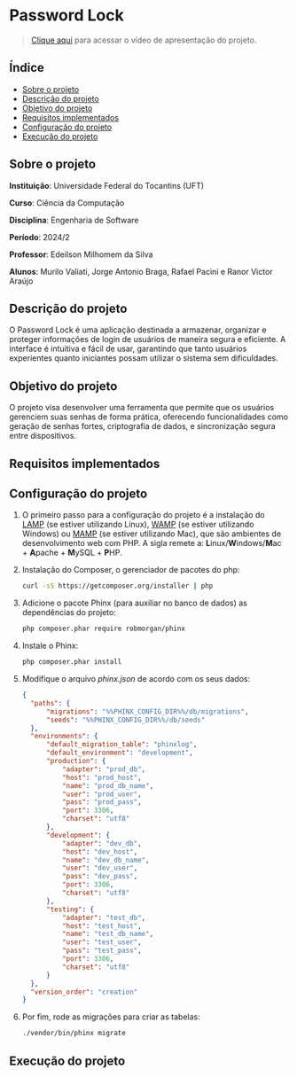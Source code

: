 # Password Lock

> <a href="https://www.youtube.com" target="_blank">Clique aqui</a> para acessar o vídeo de apresentação do projeto.

## Índice

* [Sobre o projeto](#sobre-o-projeto)
* [Descrição do projeto](#descrição-do-projeto)
* [Objetivo do projeto](#objetivo-do-projeto)
* [Requisitos implementados](#requisitos-implementados)
* [Configuração do projeto](#configuração-do-projeto)
* [Execução do projeto](#execução-do-projeto)

## Sobre o projeto

**Instituição**: Universidade Federal do Tocantins (UFT)

**Curso**: Ciência da Computação

**Disciplina**: Engenharia de Software

**Período**: 2024/2

**Professor**: Edeilson Milhomem da Silva

**Alunos**: Murilo Valiati, Jorge Antonio Braga, Rafael Pacini e Ranor Victor Araújo

## Descrição do projeto

O Password Lock é uma aplicação destinada a armazenar, organizar e proteger informações de login de usuários de maneira segura e eficiente. A interface é intuitiva e fácil de usar, garantindo que tanto usuários experientes quanto iniciantes possam utilizar o sistema sem dificuldades.

## Objetivo do projeto

O projeto visa desenvolver uma ferramenta que permite que os usuários gerenciem suas senhas de forma prática, oferecendo funcionalidades como geração de senhas fortes, criptografia de dados, e sincronização segura entre dispositivos.

## Requisitos implementados

## Configuração do projeto

1. O primeiro passo para a configuração do projeto é a instalação do [LAMP](https://www.digitalocean.com/community/tutorial-collections/how-to-install-lamp) (se estiver utilizando Linux), [WAMP](https://sourceforge.net/projects/wampserver/) (se estiver utilizando Windows) ou [MAMP](https://documentation.mamp.info/en/MAMP-Mac/Installation/) (se estiver utilizando Mac), que são ambientes de desenvolvimento web com PHP. A sigla remete a: **L**inux/**W**indows/**M**ac + **A**pache + **M**ySQL + **P**HP.

2. Instalação do Composer, o gerenciador de pacotes do php:

    ```sh
    curl -sS https://getcomposer.org/installer | php
    ```

3. Adicione o pacote Phinx (para auxiliar no banco de dados) as dependências do projeto:

    ```sh
    php composer.phar require robmorgan/phinx
    ```

4. Instale o Phinx:

    ```sh
    php composer.phar install
    ```

5. Modifique o arquivo *phinx.json* de acordo com os seus dados:

    ```json
    {
      "paths": {
          "migrations": "%%PHINX_CONFIG_DIR%%/db/migrations",
          "seeds": "%%PHINX_CONFIG_DIR%%/db/seeds"
      },
      "environments": {
          "default_migration_table": "phinxlog",
          "default_environment": "development",
          "production": {
              "adapter": "prod_db",
              "host": "prod_host",
              "name": "prod_db_name",
              "user": "prod_user",
              "pass": "prod_pass",
              "port": 3306,
              "charset": "utf8"
          },
          "development": {
              "adapter": "dev_db",
              "host": "dev_host",
              "name": "dev_db_name",
              "user": "dev_user",
              "pass": "dev_pass",
              "port": 3306,
              "charset": "utf8"
          },
          "testing": {
              "adapter": "test_db",
              "host": "test_host",
              "name": "test_db_name",
              "user": "test_user",
              "pass": "test_pass",
              "port": 3306,
              "charset": "utf8"
          }
      },
      "version_order": "creation"
    }
    ```

6. Por fim, rode as migrações para criar as tabelas:

    ```sh
    ./vendor/bin/phinx migrate
    ```

## Execução do projeto
